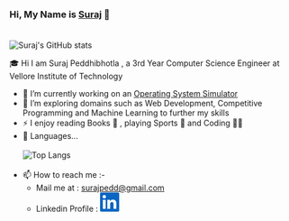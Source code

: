 ### Hi, My Name is [Suraj](https://www.github.com/Surajpedd) 👋 <br><br>
![Suraj's GitHub stats](https://github-readme-stats.vercel.app/api?username=Surajpedd&count_private=true&show_icons=true&theme=yeblu&hide=prs,issues)

🎓 Hi I am Suraj Peddhibhotla , a 3rd Year Computer Science Engineer at Vellore Institute of Technology
- 🚀 I’m currently working on an [Operating System Simulator](https://github.com/prith27/OS_Sim)
- 🌱 I’m exploring domains such as Web Development, Competitive Programming and Machine Learning to further my skills
- ⚡ I enjoy reading Books 📖 , playing Sports 🏀 and Coding 👨‍💻
- 🔭 Languages...<br><br>
![Top Langs](https://github-readme-stats.vercel.app/api/top-langs/?username=Surajpedd&layout=compact)
<br><br>
- 📫 How to reach me :-
  -  Mail me at : surajpedd@gmail.com 
  -  Linkedin Profile : [![Linkedin](https://github.com/Surajpedd/Surajpedd/blob/main/Linkedin.png)](https://www.linkedin.com/in/surajpedd/)
